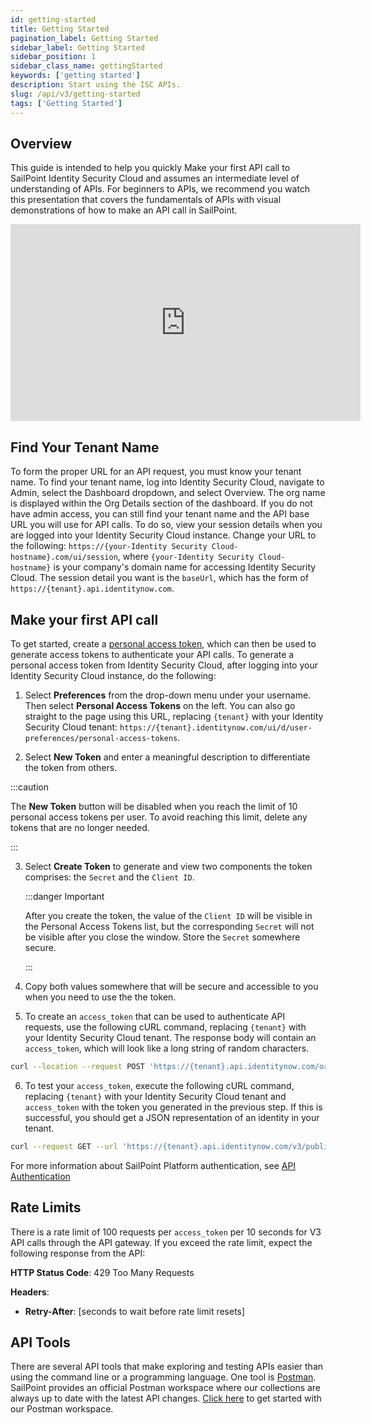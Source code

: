 ```yaml
---
id: getting-started
title: Getting Started
pagination_label: Getting Started
sidebar_label: Getting Started
sidebar_position: 1
sidebar_class_name: gettingStarted
keywords: ['getting started']
description: Start using the ISC APIs.
slug: /api/v3/getting-started
tags: ['Getting Started']
---
```


## Overview

This guide is intended to help you quickly Make your first API call to SailPoint Identity Security Cloud and assumes an intermediate level of understanding of APIs. For beginners to APIs, we recommend you watch this presentation that covers the fundamentals of APIs with visual demonstrations of how to make an API call in SailPoint.

<div className="text--center">
<iframe width="560" height="315" src="https://www.youtube.com/embed/HOzkXRLx-T4?si=i9SvAS42kJaOirk1" title="YouTube video player" frameBorder="0" allow="accelerometer; autoplay; clipboard-write; encrypted-media; gyroscope; picture-in-picture; web-share" allowFullScreen></iframe>
</div>

## Find Your Tenant Name

To form the proper URL for an API request, you must know your tenant name. To find your tenant name, log into Identity Security Cloud, navigate to Admin, select the Dashboard dropdown, and select Overview. The org name is displayed within the Org Details section of the dashboard. If you do not have admin access, you can still find your tenant name and the API base URL you will use for API calls. To do so, view your session details when you are logged into your Identity Security Cloud instance. Change your URL to the following: `https://{your-Identity Security Cloud-hostname}.com/ui/session`, where `{your-Identity Security Cloud-hostname}` is your company's domain name for accessing Identity Security Cloud. The session detail you want is the `baseUrl`, which has the form of `https://{tenant}.api.identitynow.com`.

## Make your first API call

To get started, create a [personal access token](./authentication.md#generate-a-personal-access-token), which can then be used to generate access tokens to authenticate your API calls. To generate a personal access token from Identity Security Cloud, after logging into your Identity Security Cloud instance, do the following:

1. Select **Preferences** from the drop-down menu under your username. Then select **Personal Access Tokens** on the left. You can also go straight to the page using this URL, replacing `{tenant}` with your Identity Security Cloud tenant: `https://{tenant}.identitynow.com/ui/d/user-preferences/personal-access-tokens`.

2. Select **New Token** and enter a meaningful description to differentiate the token from others.

:::caution

The **New Token** button will be disabled when you reach the limit of 10 personal access tokens per user. To avoid reaching this limit, delete any tokens that are no longer needed.

:::

3. Select **Create Token** to generate and view two components the token comprises: the `Secret` and the `Client ID`.

   :::danger Important

   After you create the token, the value of the `Client ID` will be visible in the Personal Access Tokens list, but the corresponding `Secret` will not be visible after you close the window. Store the `Secret` somewhere secure.

   :::

4. Copy both values somewhere that will be secure and accessible to you when you need to use the the token.

5. To create an `access_token` that can be used to authenticate API requests, use the following cURL command, replacing `{tenant}` with your Identity Security Cloud tenant. The response body will contain an `access_token`, which will look like a long string of random characters.

```bash
curl --location --request POST 'https://{tenant}.api.identitynow.com/oauth/token?grant_type=client_credentials&client_id={client_id}&client_secret={secret}'
```

6. To test your `access_token`, execute the following cURL command, replacing `{tenant}` with your Identity Security Cloud tenant and `access_token` with the token you generated in the previous step. If this is successful, you should get a JSON representation of an identity in your tenant.

```bash
curl --request GET --url 'https://{tenant}.api.identitynow.com/v3/public-identities?limit=1' --header 'authorization: Bearer {access_token}'
```

For more information about SailPoint Platform authentication, see [API Authentication](./authentication.md)

## Rate Limits

There is a rate limit of 100 requests per `access_token` per 10 seconds for V3 API calls through the API gateway. If you exceed the rate limit, expect the following response from the API:

**HTTP Status Code**: 429 Too Many Requests

**Headers**:

- **Retry-After**: [seconds to wait before rate limit resets]

## API Tools

There are several API tools that make exploring and testing APIs easier than using the command line or a programming language. One tool is [Postman](https://www.postman.com/downloads/). SailPoint provides an official Postman workspace where our collections are always up to date with the latest API changes. [Click here](https://developer.sailpoint.com/discuss/t/official-identitynow-postman-workspace/6153) to get started with our Postman workspace.
